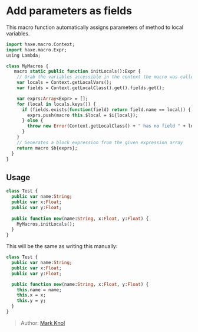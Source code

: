 [tags]: / "expression-macro,building-fields"

# Add parameters as fields

This macro function automatically assigns parameters of method to local variables.

```haxe
import haxe.macro.Context;
import haxe.macro.Expr;
using Lambda;

class MyMacros {
   macro static public function initLocals():Expr {
    // Grab the variables accessible in the context the macro was called.
    var locals = Context.getLocalVars();
    var fields = Context.getLocalClass().get().fields.get();

    var exprs:Array<Expr> = [];
    for (local in locals.keys()) {
      if (fields.exists(function(field) return field.name == local)) {
        exprs.push(macro this.$local = $i{local});
      } else {
        throw new Error(Context.getLocalClass() + " has no field " + local, Context.currentPos());
      }
    }
    // Generates a block expression from the given expression array 
    return macro $b{exprs};
  }
}
```

## Usage 

```haxe
class Test {
  public var name:String;
  public var x:Float;
  public var y:Float;
  
  public function new(name:String, x:Float, y:Float) {
    MyMacros.initLocals();
  }
}
```

This will be the same as writing this manually:
  
```haxe
class Test {
  public var name:String;
  public var x:Float;
  public var y:Float;

  public function new(name:String, x:Float, y:Float) {
    this.name = name;
    this.x = x;
    this.y = y;
  }
}
```

> Author: [Mark Knol](http://github.com/markknol)
